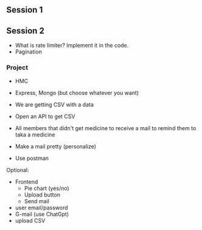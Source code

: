 ## Session 1

## Session 2

- What is rate limiter? Implement it in the code.
- Pagination

### Project

- HMC

- Express, Mongo (but choose whatever you want)

- We are getting CSV with a data

- Open an API to get CSV

- All members that didn't get medicine to receive a mail to remind them to taka a medicine

- Make a mail pretty (personalize)

- Use postman

Optional:
- Frontend
  - Pie chart (yes/no)
  - Upload button
  - Send mail
- user email/password
- G-mail (use ChatGpt)
- upload CSV
